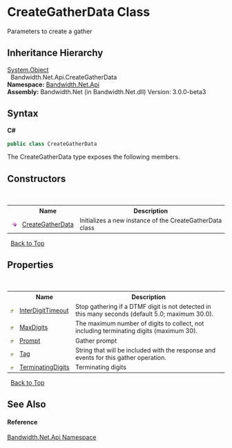 ﻿# CreateGatherData Class
 

Parameters to create a gather


## Inheritance Hierarchy
<a href="http://msdn2.microsoft.com/en-us/library/e5kfa45b" target="_blank">System.Object</a><br />&nbsp;&nbsp;Bandwidth.Net.Api.CreateGatherData<br />
**Namespace:**&nbsp;<a href ="N_Bandwidth_Net_Api.md">Bandwidth.Net.Api</a><br />**Assembly:**&nbsp;Bandwidth.Net (in Bandwidth.Net.dll) Version: 3.0.0-beta3

## Syntax

**C#**<br />
``` C#
public class CreateGatherData
```

The CreateGatherData type exposes the following members.


## Constructors
&nbsp;<table><tr><th></th><th>Name</th><th>Description</th></tr><tr><td>![Public method](media/pubmethod.gif "Public method")</td><td><a href ="M_Bandwidth_Net_Api_CreateGatherData__ctor.md">CreateGatherData</a></td><td>
Initializes a new instance of the CreateGatherData class</td></tr></table>&nbsp;
<a href="#creategatherdata-class">Back to Top</a>

## Properties
&nbsp;<table><tr><th></th><th>Name</th><th>Description</th></tr><tr><td>![Public property](media/pubproperty.gif "Public property")</td><td><a href ="P_Bandwidth_Net_Api_CreateGatherData_InterDigitTimeout.md">InterDigitTimeout</a></td><td>
Stop gathering if a DTMF digit is not detected in this many seconds (default 5.0; maximum 30.0).</td></tr><tr><td>![Public property](media/pubproperty.gif "Public property")</td><td><a href ="P_Bandwidth_Net_Api_CreateGatherData_MaxDigits.md">MaxDigits</a></td><td>
The maximum number of digits to collect, not including terminating digits (maximum 30).</td></tr><tr><td>![Public property](media/pubproperty.gif "Public property")</td><td><a href ="P_Bandwidth_Net_Api_CreateGatherData_Prompt.md">Prompt</a></td><td>
Gather prompt</td></tr><tr><td>![Public property](media/pubproperty.gif "Public property")</td><td><a href ="P_Bandwidth_Net_Api_CreateGatherData_Tag.md">Tag</a></td><td>
String that will be included with the response and events for this gather operation.</td></tr><tr><td>![Public property](media/pubproperty.gif "Public property")</td><td><a href ="P_Bandwidth_Net_Api_CreateGatherData_TerminatingDigits.md">TerminatingDigits</a></td><td>
Terminating digits</td></tr></table>&nbsp;
<a href="#creategatherdata-class">Back to Top</a>

## See Also


#### Reference
<a href ="N_Bandwidth_Net_Api.md">Bandwidth.Net.Api Namespace</a><br />
